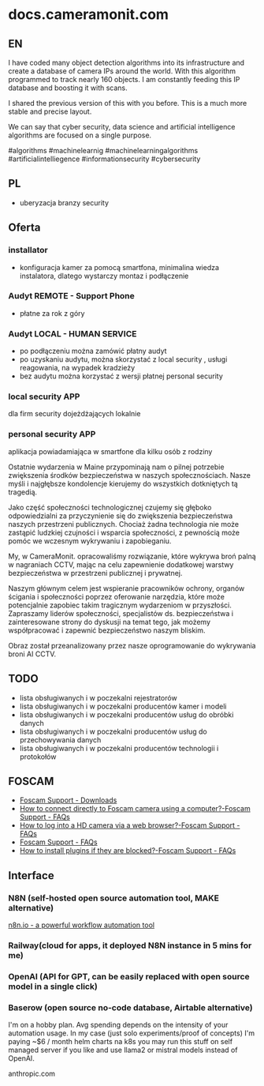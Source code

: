 # docs.cameramonit.com

## EN

I have coded many object detection algorithms into its infrastructure and create a database of camera IPs around the world. 
With this algorithm programmed to track nearly 160 objects. I am constantly feeding this IP database and boosting it with scans.

I shared the previous version of this with you before.
This is a much more stable and precise layout.

We can say that cyber security, data science and artificial intelligence algorithms are focused on a single purpose.



#algorithms #machinelearnig #machinelearningalgorithms #artificialintelliegence #informationsecurity #cybersecurity


## PL

+ uberyzacja branzy security


## Oferta


### installator

+ konfiguracja kamer za pomocą smartfona, minimalina wiedza instalatora, dlatego wystarczy montaz i podłączenie


### Audyt REMOTE - Support Phone

+ płatne za rok z góry


### Audyt LOCAL - HUMAN SERVICE 

+ po podłączeniu można zamówić płatny audyt
+ po uzyskaniu audytu, można skorzystać z local security , usługi reagowania, na wypadek kradzieży
+ bez audytu można korzystać z wersji płatnej personal security



### local security APP

dla firm security dojeżdżających lokalnie


### personal security APP

aplikacja powiadamiająca w smartfone dla kilku osób z rodziny



Ostatnie wydarzenia w Maine przypominają nam o pilnej potrzebie zwiększenia środków bezpieczeństwa w naszych społecznościach. Nasze myśli i najgłębsze kondolencje kierujemy do wszystkich dotkniętych tą tragedią.

Jako część społeczności technologicznej czujemy się głęboko odpowiedzialni za przyczynienie się do zwiększenia bezpieczeństwa naszych przestrzeni publicznych. Chociaż żadna technologia nie może zastąpić ludzkiej czujności i wsparcia społeczności, z pewnością może pomóc we wczesnym wykrywaniu i zapobieganiu.

My, w CameraMonit. opracowaliśmy rozwiązanie, które wykrywa broń palną w nagraniach CCTV, mając na celu zapewnienie dodatkowej warstwy bezpieczeństwa w przestrzeni publicznej i prywatnej.

Naszym głównym celem jest wspieranie pracowników ochrony, organów ścigania i społeczności poprzez oferowanie narzędzia, które może potencjalnie zapobiec takim tragicznym wydarzeniom w przyszłości. Zapraszamy liderów społeczności, specjalistów ds. bezpieczeństwa i zainteresowane strony do dyskusji na temat tego, jak możemy współpracować i zapewnić bezpieczeństwo naszym bliskim.

Obraz został przeanalizowany przez nasze oprogramowanie do wykrywania broni AI CCTV.






## TODO

+ lista obsługiwanych i w poczekalni rejestratorów
+ lista obsługiwanych i w poczekalni producentów kamer i modeli
+ lista obsługiwanych i w poczekalni producentów usług do obróbki danych
+ lista obsługiwanych i w poczekalni producentów usług do przechowywania danych
+ lista obsługiwanych i w poczekalni producentów technologii i protokołów


## FOSCAM

+ [Foscam Support - Downloads](https://www.foscam.com/downloads/firmware_details.html?id=6)
+ [How to connect directly to Foscam camera using a computer?-Foscam Support - FAQs](https://www.foscam.com/faqs/view.html?id=139)
+ [How to log into a HD camera via a web browser?-Foscam Support - FAQs](https://www.foscam.com/faqs/view.html?id=17)
+ [Foscam Support - FAQs](https://www.foscam.com/downloads/app_software.html)
+ [How to install plugins if they are blocked?-Foscam Support - FAQs](https://www.foscam.com/faqs/view.html?id=161)



## Interface


### N8N (self-hosted open source automation tool, MAKE alternative)
 [n8n.io - a powerful workflow automation tool](https://n8n.io/)
 
### Railway(cloud for apps, it deployed N8N instance in 5 mins for me)

### OpenAI (API for GPT, can be easily replaced with open source model in a single click)

### Baserow (open source no-code database, Airtable alternative)
I'm on a hobby plan. Avg spending depends on the intensity of your automation usage. In my case (just solo experiments/proof of concepts) I'm paying ~$6 / month
helm charts na k8s
you may run this stuff on self managed server if you like and use llama2 or mistral models instead of OpenAI. 

anthropic.com




